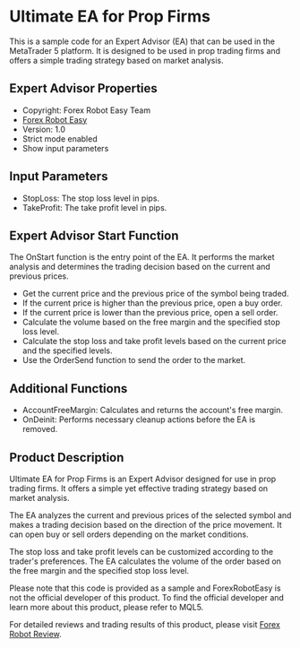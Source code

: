 # Ultimate EA for Prop Firms

This is a sample code for an Expert Advisor (EA) that can be used in the MetaTrader 5 platform. It is designed to be used in prop trading firms and offers a simple trading strategy based on market analysis.

## Expert Advisor Properties

- Copyright: Forex Robot Easy Team
- [Forex Robot Easy](https://forexroboteasy.com/)
- Version: 1.0
- Strict mode enabled
- Show input parameters

## Input Parameters

- StopLoss: The stop loss level in pips.
- TakeProfit: The take profit level in pips.

## Expert Advisor Start Function

The OnStart function is the entry point of the EA. It performs the market analysis and determines the trading decision based on the current and previous prices.

- Get the current price and the previous price of the symbol being traded.
- If the current price is higher than the previous price, open a buy order.
- If the current price is lower than the previous price, open a sell order.
- Calculate the volume based on the free margin and the specified stop loss level.
- Calculate the stop loss and take profit levels based on the current price and the specified levels.
- Use the OrderSend function to send the order to the market.

## Additional Functions

- AccountFreeMargin: Calculates and returns the account's free margin.
- OnDeinit: Performs necessary cleanup actions before the EA is removed.

## Product Description

Ultimate EA for Prop Firms is an Expert Advisor designed for use in prop trading firms. It offers a simple yet effective trading strategy based on market analysis.

The EA analyzes the current and previous prices of the selected symbol and makes a trading decision based on the direction of the price movement. It can open buy or sell orders depending on the market conditions.

The stop loss and take profit levels can be customized according to the trader's preferences. The EA calculates the volume of the order based on the free margin and the specified stop loss level.

Please note that this code is provided as a sample and ForexRobotEasy is not the official developer of this product. To find the official developer and learn more about this product, please refer to MQL5.

For detailed reviews and trading results of this product, please visit [Forex Robot Review](https://forexroboteasy.com/forex-robot-review/ultimate-ea-for-prop-firms-unbiased-review-real-results/).
